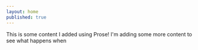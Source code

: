 ```yaml
---
layout: home
published: true
---
```

This is some content I added using Prose!  I'm adding some more content to see what happens when